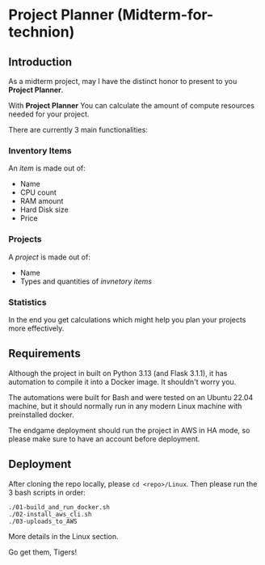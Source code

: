 # Project Planner (Midterm-for-technion)

## Introduction

As a midterm project, may I have the distinct honor to present to you **Project Planner**.

With **Project Planner** You can calculate the amount of compute resources needed for your project.

There are currently 3 main functionalities:
### Inventory Items ###
An _item_ is made out of:
* Name
* CPU count
* RAM amount
* Hard Disk size
* Price

### Projects ###
A _project_ is made out of:
* Name
* Types and quantities of _invnetory items_

### Statistics ###
In the end you get calculations which might help you plan your projects more effectively.

## Requirements
Although the project in built on Python 3.13 (and Flask 3.1.1), it has automation to compile it into a Docker image.
It shouldn't worry you.

The automations were built for Bash and were tested on an Ubuntu 22.04 machine, but it should normally run in any modern Linux machine with preinstalled docker.

The endgame deployment should run the project in AWS in HA mode, so please make sure to have an account before deployment.

## Deployment

After cloning the repo locally, please `cd <repo>/Linux`.
Then please run the 3 bash scripts in order:
```
./01-build_and_run_docker.sh
./02-install_aws_cli.sh
./03-uploads_to_AWS
```

More details in the Linux section.

Go get them, Tigers!